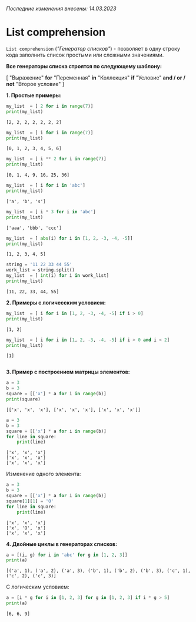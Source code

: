 *Последние изменения внесены: 14.03.2023*

# List comprehension

`List comprehension` (_"Генератор списков"_) - позволяет в одну строку кода заполнить список простыми или сложными значениями.

**Все генераторы списка строятся по следующему шаблону:**

[ "Выражение"  **for**  "Переменная"  **in**  "Коллекция"  **if**  "Условие"  **and / or / not** "Второе условие"  ]

    

**1. Простые примеры:**


```python
my_list  = [ 2 for i in range(7)]
print(my_list)
```

    [2, 2, 2, 2, 2, 2, 2]
    


```python
my_list  = [ i for i in range(7)]
print(my_list)
```

    [0, 1, 2, 3, 4, 5, 6]
    


```python
my_list  = [ i ** 2 for i in range(7)]
print(my_list)
```

    [0, 1, 4, 9, 16, 25, 36]
    


```python
my_list  = [ i for i in 'abc']
print(my_list)
```

    ['a', 'b', 's']
    


```python
my_list  = [ i * 3 for i in 'abc']
print(my_list)
```

    ['aaa', 'bbb', 'ccc']
    


```python
my_list  = [ abs(i) for i in [1, 2, -3, -4, -5]]
print(my_list)
```

    [1, 2, 3, 4, 5]
    


```python
string = '11 22 33 44 55'
work_list = string.split()
my_list  = [ int(i) for i in work_list]
print(my_list)
```

    [11, 22, 33, 44, 55]
    

**2. Примеры с логичесским условием:**


```python
my_list  = [ i for i in [1, 2, -3, -4, -5] if i > 0]
print(my_list)
```

    [1, 2]
    


```python
my_list  = [ i for i in [1, 2, -3, -4, -5] if i > 0 and i < 2]
print(my_list)
```

    [1]
    


```python

```

**3. Пример с построением матрицы элементов:**


```python
a = 3
b = 3
square = [['x'] * a for i in range(b)]
print(square)
```

    [['x', 'x', 'x'], ['x', 'x', 'x'], ['x', 'x', 'x']]
    


```python
a = 3
b = 3
square = [['x'] * a for i in range(b)]
for line in square:
    print(line)
```

    ['x', 'x', 'x']
    ['x', 'x', 'x']
    ['x', 'x', 'x']
    

Изменение одного элемента:


```python
a = 3
b = 3
square = [['x'] * a for i in range(b)]
square[1][1] = 'O'
for line in square:
    print(line)
```

    ['x', 'x', 'x']
    ['x', 'O', 'x']
    ['x', 'x', 'x']
    

**4. Двойные циклы в генераторах списков:**


```python
a = [(i, g) for i in 'abc' for g in [1, 2, 3]]
print(a)
```

    [('a', 1), ('a', 2), ('a', 3), ('b', 1), ('b', 2), ('b', 3), ('c', 1), ('c', 2), ('c', 3)]
    

С логическим условием:


```python
a = [i * g for i in [1, 2, 3] for g in [1, 2, 3] if i * g > 5]
print(a)
```

    [6, 6, 9]
    


```python

```
